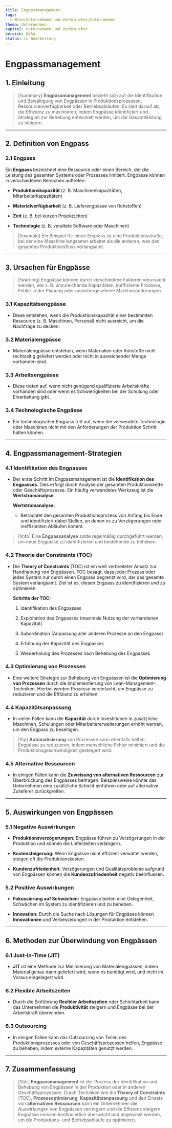 ```yaml
---
title: Engpassmanagement
tags:
  - WiSo/Unternehmen-und-Verbraucher/Unternehmen
thema: Unternehmen
kapitel: Unternehmen und Verbraucher
bereich: WiSo
status: in Bearbeitung
---
```

# Engpassmanagement

## 1. Einleitung

> [!summary] **Engpassmanagement** bezieht sich auf die Identifikation und Bewältigung von Engpässen in Produktionsprozessen, Ressourcenverfügbarkeit oder Betriebsabläufen. Es zielt darauf ab, die Effizienz zu maximieren, indem Engpässe identifiziert und Strategien zur Behebung entwickelt werden, um die Gesamtleistung zu steigern.

---

## 2. Definition von Engpass

### 2.1 **Engpass**

Ein **Engpass** bezeichnet eine Ressource oder einen Bereich, der die Leistung des gesamten Systems oder Prozesses limitiert. Engpässe können in verschiedenen Bereichen auftreten:

- **Produktionskapazität** (z. B. Maschinenkapazitäten, Mitarbeiterkapazitäten)
    
- **Materialverfügbarkeit** (z. B. Lieferengpässe von Rohstoffen)
    
- **Zeit** (z. B. bei kurzen Projektzeiten)
    
- **Technologie** (z. B. veraltete Software oder Maschinen)
    

> [!example] Ein Beispiel für einen Engpass ist eine Produktionsstraße, bei der eine Maschine langsamer arbeitet als die anderen, was den gesamten Produktionsfluss verlangsamt.

---

## 3. Ursachen für Engpässe

> [!warning] Engpässe können durch verschiedene Faktoren verursacht werden, wie z. B. unzureichende Kapazitäten, ineffiziente Prozesse, Fehler in der Planung oder unvorhergesehene Marktveränderungen.

### 3.1 **Kapazitätsengpässe**

- Diese entstehen, wenn die Produktionskapazität einer bestimmten Ressource (z. B. Maschinen, Personal) nicht ausreicht, um die Nachfrage zu decken.
    

### 3.2 **Materialengpässe**

- Materialengpässe entstehen, wenn Materialien oder Rohstoffe nicht rechtzeitig geliefert werden oder nicht in ausreichender Menge vorhanden sind.
    

### 3.3 **Arbeitsengpässe**

- Diese treten auf, wenn nicht genügend qualifizierte Arbeitskräfte vorhanden sind oder wenn es Schwierigkeiten bei der Schulung oder Einarbeitung gibt.
    

### 3.4 **Technologische Engpässe**

- Ein technologischer Engpass tritt auf, wenn die verwendete Technologie oder Maschinen nicht mit den Anforderungen der Produktion Schritt halten können.
    

---

## 4. Engpassmanagement-Strategien

### 4.1 **Identifikation des Engpasses**

- Der erste Schritt im Engpassmanagement ist die **Identifikation des Engpasses**. Dies erfolgt durch Analyse der gesamten Produktionskette oder Geschäftsprozesse. Ein häufig verwendetes Werkzeug ist die **Wertstromanalyse**.
    
    **Wertstromanalyse:**
    
    - Betrachtet den gesamten Produktionsprozess von Anfang bis Ende und identifiziert dabei Stellen, an denen es zu Verzögerungen oder ineffizienten Abläufen kommt.
        

> [!info] Eine **Engpassanalyse** sollte regelmäßig durchgeführt werden, um neue Engpässe zu identifizieren und bestehende zu beheben.

### 4.2 **Theorie der Constraints (TOC)**

- Die **Theory of Constraints** (TOC) ist ein weit verbreiteter Ansatz zur Handhabung von Engpässen. TOC besagt, dass jeder Prozess oder jedes System nur durch einen Engpass begrenzt wird, der das gesamte System verlangsamt. Ziel ist es, diesen Engpass zu identifizieren und zu optimieren.
    
    **Schritte der TOC:**
    
    1. Identifikation des Engpasses
        
    2. Exploitation des Engpasses (maximale Nutzung der vorhandenen Kapazität)
        
    3. Subordination (Anpassung aller anderen Prozesse an den Engpass)
        
    4. Erhöhung der Kapazität des Engpasses
        
    5. Wiederholung des Prozesses nach Behebung des Engpasses
        

### 4.3 **Optimierung von Prozessen**

- Eine weitere Strategie zur Behebung von Engpässen ist die **Optimierung von Prozessen** durch die Implementierung von Lean-Management-Techniken. Hierbei werden Prozesse vereinfacht, um Engpässe zu reduzieren und die Effizienz zu erhöhen.
    

### 4.4 **Kapazitätsanpassung**

- In vielen Fällen kann die **Kapazität** durch Investitionen in zusätzliche Maschinen, Schulungen oder Mitarbeitererweiterungen erhöht werden, um den Engpass zu beseitigen.
    

> [!tip] **Automatisierung** von Prozessen kann ebenfalls helfen, Engpässe zu reduzieren, indem menschliche Fehler minimiert und die Produktionsgeschwindigkeit gesteigert wird.

### 4.5 **Alternative Ressourcen**

- In einigen Fällen kann die **Zuweisung von alternativen Ressourcen** zur Überbrückung des Engpasses beitragen. Beispielsweise könnte das Unternehmen eine zusätzliche Schicht einführen oder auf alternative Zulieferer zurückgreifen.
    

---

## 5. Auswirkungen von Engpässen

### 5.1 **Negative Auswirkungen**

- **Produktionsverzögerungen:** Engpässe führen zu Verzögerungen in der Produktion und können die Lieferzeiten verlängern.
    
- **Kostensteigerung:** Wenn Engpässe nicht effizient verwaltet werden, steigen oft die Produktionskosten.
    
- **Kundenzufriedenheit:** Verzögerungen und Qualitätsprobleme aufgrund von Engpässen können die **Kundenzufriedenheit** negativ beeinflussen.
    

### 5.2 **Positive Auswirkungen**

- **Fokussierung auf Schwächen:** Engpässe bieten eine Gelegenheit, Schwächen im System zu identifizieren und zu beheben.
    
- **Innovation:** Durch die Suche nach Lösungen für Engpässe können **Innovationen** und Verbesserungen in der Produktion entstehen.
    

---

## 6. Methoden zur Überwindung von Engpässen

### 6.1 **Just-in-Time (JIT)**

- **JIT** ist eine Methode zur Minimierung von Materialengpässen, indem Material genau dann geliefert wird, wenn es benötigt wird, und nicht im Voraus eingelagert wird.
    

### 6.2 **Flexible Arbeitszeiten**

- Durch die Einführung **flexibler Arbeitszeiten** oder Schichtarbeit kann das Unternehmen die **Produktivität** steigern und Engpässe bei der Arbeitskraft überwinden.
    

### 6.3 **Outsourcing**

- In einigen Fällen kann das Outsourcing von Teilen des Produktionsprozesses oder von Geschäftsprozessen helfen, Engpässe zu beheben, indem externe Kapazitäten genutzt werden.
    

---

## 7. Zusammenfassung

> [!tldr] **Engpassmanagement** ist der Prozess der Identifikation und Behebung von Engpässen in der Produktion oder in anderen Geschäftsprozessen. Durch Techniken wie die **Theory of Constraints** (TOC), **Prozessoptimierung**, **Kapazitätsanpassung** und den Einsatz von **alternativen Ressourcen** kann ein Unternehmen die Auswirkungen von Engpässen verringern und die Effizienz steigern. Engpässe müssen kontinuierlich überwacht und angepasst werden, um die Produktions- und Betriebsabläufe zu optimieren.
